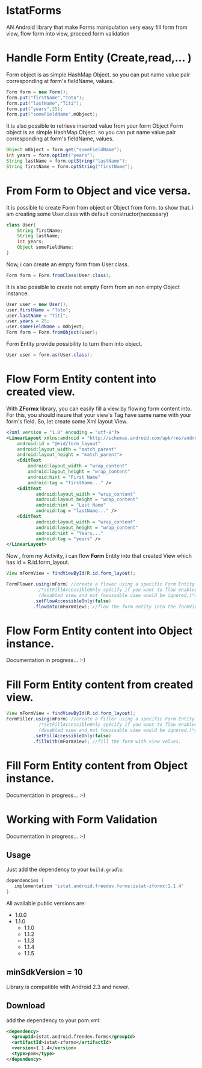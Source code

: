 # IstatForms
AN Android  library that make Forms manipulation very easy
fill form from view,  flow form into view, proceed form validation
# Handle Form Entity (Create,read,... )
Form object is as simple HashMap Object. so you can put name value pair corresponding at form's fieldName, values. 
```java
Form form = new Form();
form.put("firstName","Toto");
form.put("lastName","Titi");
form.put("years",25);
form.put("someFieldName",mObject);
```
It is also possible to retrieve inserted value from your form Object 
Form object is as simple HashMap Object. so you can put name value pair corresponding at form's fieldName, values. 
```java
Object mObject = form.get("someFieldName");
int years = form.optInt("years");
String lastName = form.optString("lastName");
String firstName = form.optString("firstName");
```

# From Form to Object and vice versa.
It is possible to create Form from object or Object from form. to show that.
i am creating some User.class with default constructor(necessary)
```java
class User{
    String firstName;
    String lastName;
    int years;
    Object someFieldName:
}
```
Now, i can create an empty form from User.class.
```java
Form form = Form.fromClass(User.class);
```
It is also possible to create not empty Form from an non empty Object instance.
```java
User user = new User();
user.firstName = "Toto";
user.lastName = "Titi";
user.years = 25;
user.someFieldName = mObject;
Form form = Form.fromObject(user);
```
Form Entity provide possibility to turn them into object.
```java
User user = form.as(User.class);
```
# Flow Form Entity content into created view.
With <b>ZFormx</b> library, you can easily fill a view by flowing form content into.
For this, you should insure that your view's Tag have same name with your form's field.
So, let create some Xml layout View.
```xml
<?xml version = "1.0" encoding = "utf-8"?>
<LinearLayout xmlns:android = "http://schemas.android.com/apk/res/android"
    android:id = "@+id/form_layout"
    android:layout_width = "match_parent"
    android:layout_height = "match_parent">
    <EditText
        android:layout_width = "wrap_content"
        android:layout_height = "wrap_content"
        android:hint = "First Name"
        android:tag = "firstName..." />
    <EditText
           android:layout_width = "wrap_content"
           android:layout_height = "wrap_content"
           android:hint = "Last Name"
           android:tag = "lastName..." />
    <EditText
           android:layout_width = "wrap_content"
           android:layout_height = "wrap_content"
           android:hint = "Years..."
           android:tag = "years" />
</LinearLayout>    
```
Now , from my Activity, i can flow <b>Form</b> Entity into that created View which has id = R.id.form_layout.
```java
View mFormView = findViewById(R.id.form_layout);

FormFlower.using(mForm) //create a flower using a specific Form Entity (mForm)
            /*setFillAccessibleOnly spécify if you want to flow enabled view Only 
            (desabled view and not fowussable view would be ignored.)*/
          .setFlowAccessibleOnly(false) 
          .flowInto(mFormView); //flow the form entity into the formView
```
# Flow Form Entity content into Object instance.
Documentation in progress... :-)

# Fill Form Entity content from created view.
```java
View mFormView = findViewById(R.id.form_layout);
FormFiller.using(mForm) //create a filler using a specific Form Entity (mForm)
            /*setFillAccessibleOnly spécify if you want to flow enabled view Only
            (desabled view and not fowussable view would be ignored.)*/
          .setFillAccessibleOnly(false) 
          .fillWith(mFormView); //fill the form with view values.
```

# Fill Form Entity content from Object instance.
Documentation in progress... :-)

# Working with Form Validation
Documentation in progress... :-)

Usage
-----
Just add the dependency to your `build.gradle`:

```groovy
dependencies {
   implementation 'istat.android.freedev.forms:istat-zformx:1.1.4'
}
```
All available public versions are:
* 1.0.0
* 1.1.0
    - 1.1.0
    - 1.1.2
    - 1.1.3
    - 1.1.4
    - 1.1.5

minSdkVersion  =  10
------------------
Library is compatible with Android 2.3 and newer.

Download
--------
add the dependency to your pom.xml:

```xml
<dependency>
  <groupId>istat.android.freedev.forms</groupId>
  <artifactId>istat-zformx</artifactId>
  <version>1.1.4</version>
  <type>pom</type>
</dependency>
```

